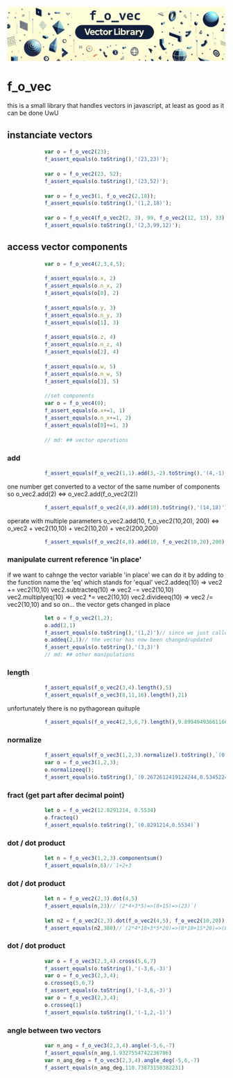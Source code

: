 <!-- {"s_msg":"this file was automatically generated","s_by":"f_generate_markdown.module.js","s_ts_created":"Sun Oct 29 2023 23:28:13 GMT+0100 (Central European Standard Time)","n_ts_created":1698618493964} -->
![f_o_vec logo](./f_o_vec_library.png)
# f_o_vec
this is a small library that handles vectors in javascript, at least as good as it can be done UwU
## instanciate vectors
```javascript
            var o = f_o_vec2(23);
            f_assert_equals(o.toString(),'(23,23)');

            var o = f_o_vec2(23, 52);
            f_assert_equals(o.toString(),'(23,52)');

            var o = f_o_vec3(1, f_o_vec2(2,18));
            f_assert_equals(o.toString(),'(1,2,18)');

            var o = f_o_vec4(f_o_vec2(2, 3), 99, f_o_vec2(12, 13), 33);
            f_assert_equals(o.toString(),'(2,3,99,12)');
```
## access vector components
```javascript
            var o = f_o_vec4(2,3,4,5);

            f_assert_equals(o.x, 2)
            f_assert_equals(o.n_x, 2)
            f_assert_equals(o[0], 2)

            f_assert_equals(o.y, 3)
            f_assert_equals(o.n_y, 3)
            f_assert_equals(o[1], 3)

            f_assert_equals(o.z, 4)
            f_assert_equals(o.n_z, 4)
            f_assert_equals(o[2], 4)

            f_assert_equals(o.w, 5)
            f_assert_equals(o.n_w, 5)
            f_assert_equals(o[3], 5)

            //set components
            var o = f_o_vec4(0);
            f_assert_equals(o.x+=1, 1)
            f_assert_equals(o.n_x+=1, 2)
            f_assert_equals(o[0]+=1, 3)

            // md: ## vector operations

```
### add
```javascript
            f_assert_equals(f_o_vec2(1,1).add(3,-2).toString(),'(4,-1)')
```
one number get converted to a vector of the same number of components
so o_vec2.add(2) <=> o_vec2.add(f_o_vec2(2))
```javascript
            f_assert_equals(f_o_vec2(4,8).add(10).toString(),'(14,18)')
```
operate with multiple parameters
o_vec2.add(10, f_o_vec2(10,20), 200) <=> o_vec2 + vec2(10,10) + vec2(10,20) + vec2(200,200)
```javascript
            f_assert_equals(f_o_vec2(4,8).add(10, f_o_vec2(10,20),200).toString(),'(224,238)') 

```
### manipulate current reference 'in place'
if we want to cahnge the vector variable 'in place'
we can do it by adding to the function name
the 'eq' which stands for 'equal'
vec2.addeq(10) => vec2 += vec2(10,10)
vec2.subtracteq(10) => vec2 -= vec2(10,10)
vec2.multiplyeq(10) => vec2 *= vec2(10,10)
vec2.divideeq(10) => vec2 /= vec2(10,10)
and so on...
the vector gets changed in place
```javascript
            let o = f_o_vec2(1,2);
            o.add(2,1)
            f_assert_equals(o.toString(),'(1,2)')// since we just called 'add', the vector is the same but 'add' returned a new vector
            o.addeq(2,1)// the vector has now been changed/updated
            f_assert_equals(o.toString(),'(3,3)')
            // md: ## other manipulations

```
### length
```javascript
            f_assert_equals(f_o_vec2(3,4).length(),5)
            f_assert_equals(f_o_vec3(8,11,16).length(),21)   
```
unfortunately there is no pythagorean quituple
```javascript
            f_assert_equals(f_o_vec4(2,3,6,7).length(),9.899494936611665)  
```
### normalize
```javascript
            f_assert_equals(f_o_vec3(1,2,3).normalize().toString(),`(0.2672612419124244,0.5345224838248488,0.8017837257372732)`)
            var o = f_o_vec3(1,2,3);
            o.normalizeeq();
            f_assert_equals(o.toString(),`(0.2672612419124244,0.5345224838248488,0.8017837257372732)`)
```
### fract (get part after decimal point)
```javascript
            let o = f_o_vec2(12.8291214, 0.5534)
            o.fracteq()
            f_assert_equals(o.toString(),`(0.8291214,0.5534)`)
```
### dot / dot product
```javascript
            let n = f_o_vec3(1,2,3).componentsum()
            f_assert_equals(n,6)//`1+2+3
```
### dot / dot product
```javascript
            let n = f_o_vec2(2,3).dot(4,5)
            f_assert_equals(n,23)//`(2*4+3*5)=>(8+15)=>(23)`)

            let n2 = f_o_vec2(2,3).dot(f_o_vec2(4,5), f_o_vec2(10,20))
            f_assert_equals(n2,380)//`(2*4*10+3*5*20)=>(8*10+15*20)=>(80+300)=>(380)`)
```
### dot / dot product
```javascript
            var o = f_o_vec3(2,3,4).cross(5,6,7)
            f_assert_equals(o.toString(),'(-3,6,-3)')
            var o = f_o_vec3(2,3,4);
            o.crosseq(5,6,7)
            f_assert_equals(o.toString(),'(-3,6,-3)')
            var o = f_o_vec3(2,3,4);
            o.crosseq(1)
            f_assert_equals(o.toString(),'(-1,2,-1)')
```
### angle between two vectors
```javascript
            var n_ang = f_o_vec3(2,3,4).angle(-5,6,-7)
            f_assert_equals(n_ang,1.9327554742236706)
            var n_ang_deg = f_o_vec3(2,3,4).angle_deg(-5,6,-7)
            f_assert_equals(n_ang_deg,110.73873150382231)
```